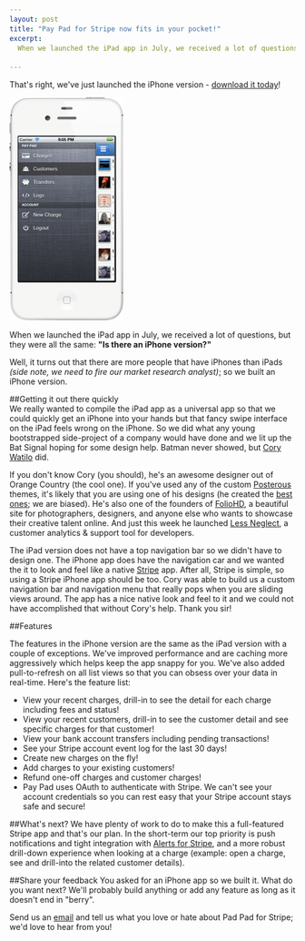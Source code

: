 ```yaml
---
layout: post
title: "Pay Pad for Stripe now fits in your pocket!"
excerpt:
  When we launched the iPad app in July, we received a lot of questions, but they were all the same... "Is there an iPhone version?"
  
---
```


That's right, we've just launched the iPhone version - [download it today](http://itunes.apple.com/us/app/pay-pad-for-stripe-for-iphone/id558387939?ls=1)!

![Pay Pad for Stripe for iPhone](/img/paypad_iphone.png)


When we launched the iPad app in July, we received a lot of questions, but they were all the same: **"Is there an iPhone version?"**

Well, it turns out that there are more people that have iPhones than iPads *(side note, we need to fire our market research analyst)*; so we built an iPhone version.

##Getting it out there quickly  
We really wanted to compile the iPad app as a universal app so that we could quickly get an iPhone into your hands but that fancy swipe interface on the iPad feels wrong on the iPhone. So we did what any young bootstrapped side-project of a company would have done and we lit up the Bat Signal hoping for some design help. Batman never showed, but [Cory Watilo](http://watilo.com/pages/about) did.

If you don't know Cory (you should), he's an awesome designer out of Orange Country (the cool one). If you've used any of the custom [Posterous](https://posterous.com/) themes, it's likely that you are using one of his designs (he created the [best ones](http://themes.posterous.com/); we are biased). He's also one of the founders of [FolioHD](http://foliohd.com/), a beautiful site for photographers, designers, and anyone else who wants to showcase their creative talent online. And just this week he launched [Less Neglect](http://lessneglect.com/), a customer analytics & support tool for developers.

The iPad version does not have a top navigation bar so we didn't have to design one. The iPhone app does have the navigation car and we wanted the it to look and feel like a native [Stripe](http://www.stripe.com) app. After all, Stripe is simple, so using a Stripe iPhone app should be too. Cory was able to build us a custom navigation bar and navigation menu that really pops when you are sliding views around. The app has a nice native look and feel to it and we could not have accomplished that without Cory's help. Thank you sir!

##Features

The features in the iPhone version are the same as the iPad version with a couple of exceptions. We've improved performance and are caching more aggressively which helps keep the app snappy for you. We've also added pull-to-refresh on all list views so that you can obsess over your data in real-time. Here's the feature list:  

-  View your recent charges, drill-in to see the detail for each charge including fees and status!  
-  View your recent customers, drill-in to see the customer detail and see specific charges for that customer!  
-  View your bank account transfers including pending transactions!  
-  See your Stripe account event log for the last 30 days!  
-  Create new charges on the fly!  
-  Add charges to your existing customers!  
-  Refund one-off charges and customer charges!  
-  Pay Pad uses OAuth to authenticate with Stripe. We can't see your account credentials so you can rest easy that your Stripe account stays safe and secure!  

##What's next?
We have plenty of work to do to make this a full-featured Stripe app and that's our plan. In the short-term our top priority is push notifications and tight integration with [Alerts for Stripe](https://www.pay-pad.com/alerts), and a more robust drill-down experience when looking at a charge (example: open a charge, see and drill-into the related customer details).

##Share your feedback
You asked for an iPhone app so we built it. What do you want next? We'll probably build anything or add any feature as long as it doesn't end in "berry".

Send us an [email](mailto:makeitbetter@pay-pad.com) and tell us what you love or hate about Pad Pad for Stripe; we'd love to hear from you!
